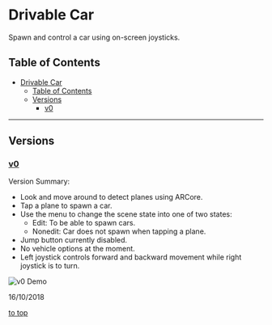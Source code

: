 # Drivable Car

Spawn and control a car using on-screen joysticks.

## Table of Contents
- [Drivable Car](#drivable-car)
    - [Table of Contents](#table-of-contents)
    - [Versions](#versions)
        - [v0](#v0)

-----

## Versions

### [v0](docs/versions/v0/README.md)

Version Summary:

- Look and move around to detect planes using ARCore.
- Tap a plane to spawn a car.
- Use the menu to change the scene state into one of two states:
    - Edit: To be able to spawn cars.
    - Nonedit: Car does not spawn when tapping a plane.
- Jump button currently disabled.
- No vehicle options at the moment.
- Left joystick controls forward and backward movement while right joystick is to turn.

![v0 Demo](docs/versions/v0/images/2018-10-16.gif)

16/10/2018

[to top](#drivable-car)